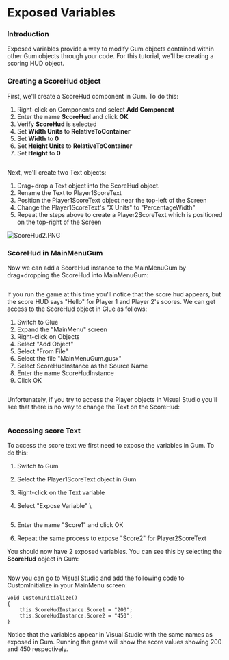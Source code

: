 # Exposed Variables

### Introduction

Exposed variables provide a way to modify Gum objects contained within other Gum objects through your code. For this tutorial, we'll be creating a scoring HUD object.

### Creating a ScoreHud object

First, we'll create a ScoreHud component in Gum. To do this:

1. Right-click on Components and select **Add Component**
2. Enter the name **ScoreHud** and click **OK**
3. Verify **ScoreHud** is selected
4. Set **Width Units** to **RelativeToContainer**
5. Set **Width** to **0**
6. Set **Height Units** to **RelativeToContainer**
7. Set **Height** to **0**

&#x20;

<figure><img src="../../media/migrated_media-ScoreHud1.PNG" alt=""><figcaption></figcaption></figure>

Next, we'll create two Text objects:

1. Drag+drop a Text object into the ScoreHud object.
2. Rename the Text to Player1ScoreText
3. Position the Player1ScoreText object near the top-left of the Screen
4. Change the Player1ScoreText's "X Units" to "PercentageWidth"
5. Repeat the steps above to create a Player2ScoreText which is positioned on the top-right of the Screen

![ScoreHud2.PNG](../../media/migrated\_media-ScoreHud2.PNG)

### ScoreHud in MainMenuGum

Now we can add a ScoreHud instance to the MainMenuGum by drag+dropping the ScoreHud into MainMenuGum: &#x20;

<figure><img src="../../media/migrated_media-ScoreHud3.PNG" alt=""><figcaption></figcaption></figure>

If you run the game at this time you'll notice that the score hud appears, but the score HUD says "Hello" for Player 1 and Player 2's scores. We can get access to the ScoreHud object in Glue as follows:

1. Switch to Glue
2. Expand the "MainMenu" screen
3. Right-click on Objects
4. Select "Add Object"
5. Select "From File"
6. Select the file "MainMenuGum.gusx"
7. Select ScoreHudInstance as the Source Name
8. Enter the name ScoreHudInstance
9. Click OK&#x20;

<figure><img src="../../media/migrated_media-ScoreHud4.png" alt=""><figcaption></figcaption></figure>

Unfortunately, if you try to access the Player objects in Visual Studio you'll see that there is no way to change the Text on the ScoreHud:&#x20;

<figure><img src="../../media/migrated_media-ScoreHud5.png" alt=""><figcaption></figcaption></figure>

### Accessing score Text

To access the score text we first need to expose the variables in Gum. To do this:

1. Switch to Gum
2. Select the Player1ScoreText object in Gum
3. Right-click on the Text variable
4.  Select "Expose Variable" \


    <figure><img src="../../media/migrated_media-GumExposeVariable.png" alt=""><figcaption></figcaption></figure>
5. Enter the name "Score1" and click OK
6. Repeat the same process to expose "Score2" for Player2ScoreText

You should now have 2 exposed variables. You can see this by selecting the **ScoreHud** object in Gum: &#x20;

<figure><img src="../../media/migrated_media-ExposedVariablesInContainer.PNG" alt=""><figcaption></figcaption></figure>

Now you can go to Visual Studio and add the following code to CustomInitialize in your MainMenu screen:

```
void CustomInitialize()
{
    this.ScoreHudInstance.Score1 = "200";
    this.ScoreHudInstance.Score2 = "450";
}
```

Notice that the variables appear in Visual Studio with the same names as exposed in Gum. Running the game will show the score values showing 200 and 450 respectively. &#x20;

<figure><img src="../../media/migrated_media-ScoreHud6.png" alt=""><figcaption></figcaption></figure>
